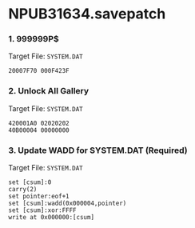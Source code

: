# NPUB31634.savepatch

### 1. 999999P$

Target File: `SYSTEM.DAT`

```
20007F70 000F423F
```

### 2. Unlock All Gallery

Target File: `SYSTEM.DAT`

```
420001A0 02020202
40B00004 00000000
```

### 3. Update WADD for SYSTEM.DAT (Required)

Target File: `SYSTEM.DAT`

```
set [csum]:0
carry(2)
set pointer:eof+1
set [csum]:wadd(0x000004,pointer)
set [csum]:xor:FFFF
write at 0x000000:[csum]
```

